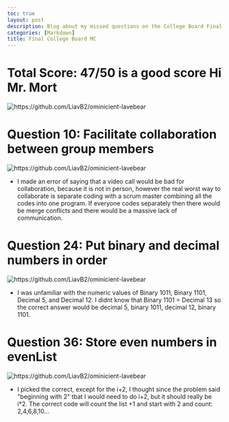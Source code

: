 ```yaml
---
toc: true
layout: post
description: Blog about my missed questions on the College Board Final
categories: [Markdown]
title: Final College Board MC 
---
```


# Total Score: 47/50 is a good score Hi Mr. Mort

![]({{site.baseurl}}/images/score.png "https://github.com/LiavB2/ominicient-lavebear")

# Question 10: Facilitate collaboration between group members

![]({{site.baseurl}}/images/q10.png "https://github.com/LiavB2/ominicient-lavebear")

- I made an error of saying that a video call would be bad for collaboration, because it is not in person, however the real worst way to collaborate is separate coding with a scrum master combining all the codes into one program. If everyone codes separately then there would be merge conflicts and there would be a massive lack of communication.

# Question 24: Put binary and decimal numbers in order

![]({{site.baseurl}}/images/q24.png "https://github.com/LiavB2/ominicient-lavebear")

- I was unfamiliar with the numeric values of Binary 1011, Binary 1101, Decimal 5, and Decimal 12. I didnt know that Binary 1101 = Decimal 13 so the correct answer would be decimal 5, binary 1011, decimal 12, binary 1101.

# Question 36: Store even numbers in evenList

![]({{site.baseurl}}/images/q36.png "https://github.com/LiavB2/ominicient-lavebear")

- I picked the correct, except for the i+2, I thought since the problem said "beginning with 2" tbat I would need to do i+2, but it should really be i*2. The correct code will count the list +1 and start with 2 and count: 2,4,6,8,10...
